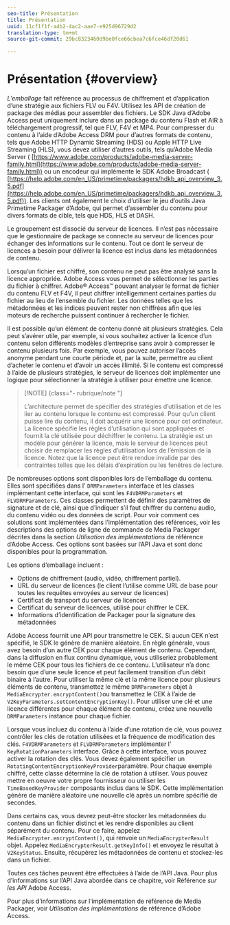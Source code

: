 ```yaml
---
seo-title: Présentation
title: Présentation
uuid: 11cf1f1f-a4b2-4ac2-aae7-e925d96729d2
translation-type: tm+mt
source-git-commit: 29bc8323460d9be0fce66cbea7c6fce46df20d61

---
```



# Présentation {#overview}

*L’emballage* fait référence au processus de chiffrement et d’application d’une stratégie aux fichiers FLV ou F4V. Utilisez les API de création de package des médias pour assembler des fichiers. Le SDK Java d’Adobe Access peut uniquement inclure dans un package du contenu Flash et AIR à téléchargement progressif, tel que FLV, F4V et MP4. Pour compresser du contenu à l’aide d’Adobe Access DRM pour d’autres formats de contenu, tels que Adobe HTTP Dynamic Streaming (HDS) ou Apple HTTP Live Streaming (HLS), vous devez utiliser d’autres outils, tels qu’Adobe Media Server ( [https://www.adobe.com/products/adobe-media-server-family.html](https://www.adobe.com/products/adobe-media-server-family.html)) ou un encodeur qui implémente le SDK Adobe Broadcast ( [https://help.adobe.com/en_US/primetime/packagers/hdkb_api_overview_3.5.pdf](https://help.adobe.com/en_US/primetime/packagers/hdkb_api_overview_3.5.pdf)). Les clients ont également le choix d’utiliser le jeu d’outils Java Primetime Packager d’Adobe, qui permet d’assembler du contenu pour divers formats de cible, tels que HDS, HLS et DASH.

Le groupement est dissocié du serveur de licences. Il n’est pas nécessaire que le gestionnaire de package se connecte au serveur de licences pour échanger des informations sur le contenu. Tout ce dont le serveur de licences a besoin pour délivrer la licence est inclus dans les métadonnées de contenu.

Lorsqu’un fichier est chiffré, son contenu ne peut pas être analysé sans la licence appropriée. Adobe Access vous permet de sélectionner les parties du fichier à chiffrer. Adobe® Access™ pouvant analyser le format de fichier du contenu FLV et F4V, il peut chiffrer intelligemment certaines parties du fichier au lieu de l’ensemble du fichier. Les données telles que les métadonnées et les indices peuvent rester non chiffrées afin que les moteurs de recherche puissent continuer à rechercher le fichier.

Il est possible qu’un élément de contenu donné ait plusieurs stratégies. Cela peut s’avérer utile, par exemple, si vous souhaitez activer la licence d’un contenu selon différents modèles d’entreprise sans avoir à compresser le contenu plusieurs fois. Par exemple, vous pouvez autoriser l’accès anonyme pendant une courte période et, par la suite, permettre au client d’acheter le contenu et d’avoir un accès illimité. Si le contenu est compressé à l’aide de plusieurs stratégies, le serveur de licences doit implémenter une logique pour sélectionner la stratégie à utiliser pour émettre une licence.

>[!NOTE] {class=&quot;- rubrique/note &quot;}
>
>L’architecture permet de spécifier des stratégies d’utilisation et de les lier au contenu lorsque le contenu est compressé. Pour qu’un client puisse lire du contenu, il doit acquérir une licence pour cet ordinateur. La licence spécifie les règles d’utilisation qui sont appliquées et fournit la clé utilisée pour déchiffrer le contenu. La stratégie est un modèle pour générer la licence, mais le serveur de licences peut choisir de remplacer les règles d’utilisation lors de l’émission de la licence. Notez que la licence peut être rendue invalide par des contraintes telles que les délais d’expiration ou les fenêtres de lecture.

De nombreuses options sont disponibles lors de l’emballage du contenu. Elles sont spécifiées dans l&#39; `DRMParameters` interface et les classes implémentant cette interface, qui sont les `F4VDRMParameters` et `FLVDRMParameters`. Ces classes permettent de définir des paramètres de signature et de clé, ainsi que d’indiquer s’il faut chiffrer du contenu audio, du contenu vidéo ou des données de script. Pour voir comment ces solutions sont implémentées dans l’implémentation des références, voir les descriptions des options de ligne de commande de Media Packager décrites dans la section *Utilisation des implémentations* de référence d’Adobe Access. Ces options sont basées sur l’API Java et sont donc disponibles pour la programmation.

Les options d’emballage incluent :

* Options de chiffrement (audio, vidéo, chiffrement partiel).
* URL du serveur de licences (le client l’utilise comme URL de base pour toutes les requêtes envoyées au serveur de licences)
* Certificat de transport du serveur de licences
* Certificat du serveur de licences, utilisé pour chiffrer le CEK.
* Informations d’identification de Packager pour la signature des métadonnées

Adobe Access fournit une API pour transmettre le CEK. Si aucun CEK n’est spécifié, le SDK le génère de manière aléatoire. En règle générale, vous avez besoin d’un autre CEK pour chaque élément de contenu. Cependant, dans la diffusion en flux continu dynamique, vous utiliseriez probablement le même CEK pour tous les fichiers de ce contenu. L’utilisateur n’a donc besoin que d’une seule licence et peut facilement transition d’un débit binaire à l’autre. Pour utiliser la même clé et la même licence pour plusieurs éléments de contenu, transmettez le même `DRMParameters` objet à `MediaEncrypter.encryptContent()`ou transmettez le CEK à l’aide de `V2KeyParameters.setContentEncryptionKey()`. Pour utiliser une clé et une licence différentes pour chaque élément de contenu, créez une nouvelle `DRMParameters` instance pour chaque fichier.

Lorsque vous incluez du contenu à l’aide d’une rotation de clé, vous pouvez contrôler les clés de rotation utilisées et la fréquence de modification des clés. `F4VDRMParameters` et `FLVDRMParameters` implémenter l’ `KeyRotationParameters` interface. Grâce à cette interface, vous pouvez activer la rotation des clés. Vous devez également spécifier un `RotatingContentEncryptionKeyProvider`paramètre. Pour chaque exemple chiffré, cette classe détermine la clé de rotation à utiliser. Vous pouvez mettre en oeuvre votre propre fournisseur ou utiliser les `TimeBasedKeyProvider` composants inclus dans le SDK. Cette implémentation génère de manière aléatoire une nouvelle clé après un nombre spécifié de secondes.

Dans certains cas, vous devrez peut-être stocker les métadonnées du contenu dans un fichier distinct et les rendre disponibles au client séparément du contenu. Pour ce faire, appelez `MediaEncrypter.encryptContent()`, qui renvoie un `MediaEncrypterResult` objet. Appelez `MediaEncrypterResult.getKeyInfo()` et envoyez le résultat à `V2KeyStatus`. Ensuite, récupérez les métadonnées de contenu et stockez-les dans un fichier.

Toutes ces tâches peuvent être effectuées à l’aide de l’API Java. Pour plus d’informations sur l’API Java abordée dans ce chapitre, voir Référence *sur les API* Adobe Access.

Pour plus d’informations sur l’implémentation de référence de Media Packager, voir *Utilisation des implémentations* de référence d’Adobe Access.
